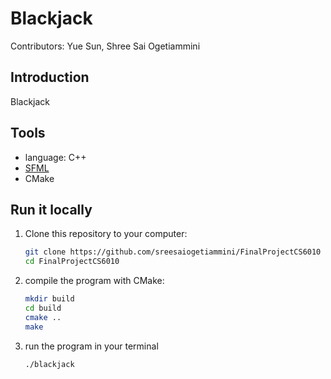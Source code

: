 # Blackjack 
Contributors: Yue Sun, Shree Sai Ogetiammini

## Introduction

Blackjack

## Tools

- language: C++
- [SFML](https://www.sfml-dev.org)
- CMake

## Run it locally

1. Clone this repository to your computer:

   ```bash
   git clone https://github.com/sreesaiogetiammini/FinalProjectCS6010
   cd FinalProjectCS6010
   ```

2. compile the program with CMake:

   ```bash
   mkdir build
   cd build
   cmake ..
   make
   ```

3. run the program in your terminal

   `./blackjack`

